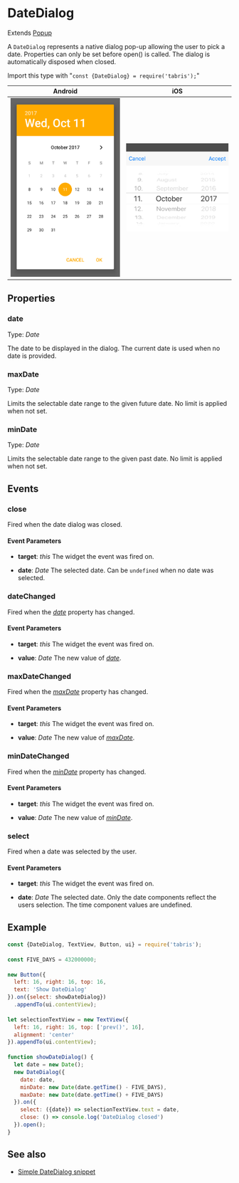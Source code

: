 ---
---
# DateDialog

Extends [Popup](Popup.md)

A `DateDialog` represents a native dialog pop-up allowing the user to pick a date. Properties can only be set before open() is called. The dialog is automatically disposed when closed.

Import this type with "`const {DateDialog} = require('tabris');`"

Android | iOS
--- | ---
![DateDialog on Android](img/android/DateDialog.png) | ![DateDialog on iOS](img/ios/DateDialog.png)

## Properties

### date


Type: *Date*

The date to be displayed in the dialog. The current date is used when no date is provided.

### maxDate


Type: *Date*

Limits the selectable date range to the given future date. No limit is applied when not set.

### minDate


Type: *Date*

Limits the selectable date range to the given past date. No limit is applied when not set.


## Events

### close

Fired when the date dialog was closed.

#### Event Parameters 
- **target**: *this*
    The widget the event was fired on.

- **date**: *Date*
    The selected date. Can be `undefined` when no date was selected.


### dateChanged

Fired when the [*date*](#date) property has changed.

#### Event Parameters 
- **target**: *this*
    The widget the event was fired on.

- **value**: *Date*
    The new value of [*date*](#date).


### maxDateChanged

Fired when the [*maxDate*](#maxDate) property has changed.

#### Event Parameters 
- **target**: *this*
    The widget the event was fired on.

- **value**: *Date*
    The new value of [*maxDate*](#maxDate).


### minDateChanged

Fired when the [*minDate*](#minDate) property has changed.

#### Event Parameters 
- **target**: *this*
    The widget the event was fired on.

- **value**: *Date*
    The new value of [*minDate*](#minDate).


### select

Fired when a date was selected by the user.

#### Event Parameters 
- **target**: *this*
    The widget the event was fired on.

- **date**: *Date*
    The selected date. Only the date components reflect the users selection. The time component values are undefined.





## Example
```js
const {DateDialog, TextView, Button, ui} = require('tabris');

const FIVE_DAYS = 432000000;

new Button({
  left: 16, right: 16, top: 16,
  text: 'Show DateDialog'
}).on({select: showDateDialog})
  .appendTo(ui.contentView);

let selectionTextView = new TextView({
  left: 16, right: 16, top: ['prev()', 16],
  alignment: 'center'
}).appendTo(ui.contentView);

function showDateDialog() {
  let date = new Date();
  new DateDialog({
    date: date,
    minDate: new Date(date.getTime() - FIVE_DAYS),
    maxDate: new Date(date.getTime() + FIVE_DAYS)
  }).on({
    select: ({date}) => selectionTextView.text = date,
    close: () => console.log('DateDialog closed')
  }).open();
}
```
## See also

- [Simple DateDialog snippet](https://github.com/eclipsesource/tabris-js/tree/v2.5.0/snippets/datedialog.js)
